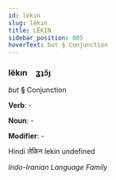 ```yaml
---
id: lëkın
slug: lëkın
title: LËKIN
sidebar_position: 805
hoverText: but § Conjunction
---
```


### lëkın&emsp;<span kind="abugida">ʓʇɔ̃ȷ</span>

*but* **§** Conjunction

**Verb**: -

**Noun**: -

**Modifier**: -

Hindi लेकिन lekin undefined

*Indo-Iranian Language Family*